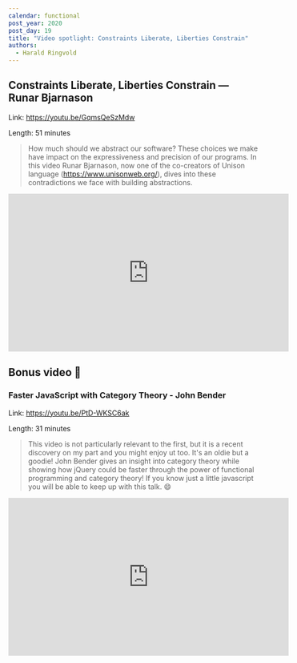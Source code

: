```yaml
---
calendar: functional
post_year: 2020
post_day: 19
title: "Video spotlight: Constraints Liberate, Liberties Constrain"
authors:
  - Harald Ringvold
---
```


## Constraints Liberate, Liberties Constrain — Runar Bjarnason

Link: https://youtu.be/GqmsQeSzMdw

Length: 51 minutes 

> How much should we abstract our software? These choices we make have impact on the expressiveness and precision of our programs. In this video Runar Bjarnason, now one of the co-creators of Unison language (https://www.unisonweb.org/), dives into these contradictions we face with building abstractions.

<iframe width="560" height="315" src="https://www.youtube-nocookie.com/embed/GqmsQeSzMdw" frameborder="0" allow="accelerometer; autoplay; clipboard-write; encrypted-media; gyroscope; picture-in-picture" allowfullscreen></iframe>



## Bonus video 🎉

### Faster JavaScript with Category Theory - John Bender

Link: https://youtu.be/PtD-WKSC6ak

Length: 31 minutes

> This video is not particularly relevant to the first, but it is a recent discovery on my part and you might enjoy ut too. It's an oldie but a goodie! John Bender gives an insight into category theory while showing how jQuery could be faster through the power of functional programming and category theory! If you know just a little javascript you will be able to keep up with this talk. 😄

<iframe width="560" height="315" src="https://www.youtube-nocookie.com/embed/PtD-WKSC6ak" frameborder="0" allow="accelerometer; autoplay; clipboard-write; encrypted-media; gyroscope; picture-in-picture" allowfullscreen></iframe>